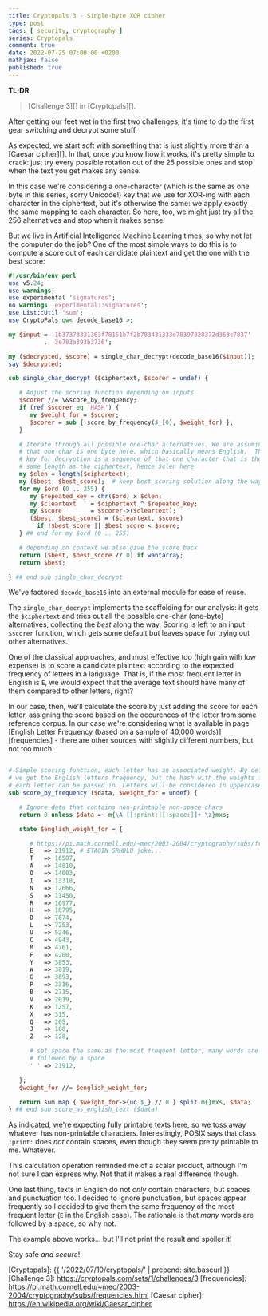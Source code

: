 ```yaml
---
title: Cryptopals 3 - Single-byte XOR cipher
type: post
tags: [ security, cryptography ]
series: Cryptopals
comment: true
date: 2022-07-25 07:00:00 +0200
mathjax: false
published: true
---
```


**TL;DR**

> [Challenge 3][] in [Cryptopals][].

After getting our feet wet in the first two challenges, it's time to do
the first gear switching and decrypt some stuff.

As expected, we start soft with something that is just slightly more
than a [Caesar cipher][]. In that, once you know how it works, it's
pretty simple to crack: just try every possible rotation out of the 25
possible ones and stop when the text you get makes any sense.

In this case we're considering a one-character (which is the same as one
byte in this series, sorry Unicode!) key that we use for XOR-ing with
each character in the ciphertext, but it's otherwise the same: we apply
exactly the same mapping to each character. So here, too, we might just
try all the 256 alternatives and stop when it makes sense.

But we live in Artificial Intelligence Machine Learning times, so why
not let the computer do the job? One of the most simple ways to do this
is to compute a score out of each candidate plaintext and get the one
with the best score:

```perl
#!/usr/bin/env perl
use v5.24;
use warnings;
use experimental 'signatures';
no warnings 'experimental::signatures';
use List::Util 'sum';
use CryptoPals qw< decode_base16 >;

my $input = '1b37373331363f78151b7f2b783431333d78397828372d363c7837'
          . '3e783a393b3736';

my ($decrypted, $score) = single_char_decrypt(decode_base16($input));
say $decrypted;

sub single_char_decrypt ($ciphertext, $scorer = undef) {

   # Adjust the scoring function depending on inputs
   $scorer //= \&score_by_frequency;
   if (ref $scorer eq 'HASH') {
      my $weight_for = $scorer;
      $scorer = sub { score_by_frequency($_[0], $weight_for) };
   }

   # Iterate through all possible one-char alternatives. We are assuming
   # that one char is one byte here, which basically means English.  The
   # key for decryption is a sequence of that one character that is the
   # same length as the ciphertext, hence $clen here
   my $clen = length($ciphertext);
   my ($best, $best_score);  # keep best scoring solution along the way
   for my $ord (0 .. 255) {
      my $repeated_key = chr($ord) x $clen;
      my $cleartext    = $ciphertext ^ $repeated_key;
      my $score        = $scorer->($cleartext);
      ($best, $best_score) = ($cleartext, $score)
        if !$best_score || $best_score < $score;
   } ## end for my $ord (0 .. 255)

   # depending on context we also give the score back
   return ($best, $best_score // 0) if wantarray;
   return $best;

} ## end sub single_char_decrypt
```

We've factored `decode_base16` into an external module for ease of
reuse.

The `single_char_decrypt` implements the scaffolding for our analysis:
it gets the `$ciphertext` and tries out all the possible one-char
(one-byte) alternatives, collecting the *best* along the way. Scoring is
left to an input `$scorer` function, which gets some default but leaves
space for trying out other alternatives.

One of the classical approaches, and most effective too (high gain with
low expense) is to score a candidate plaintext according to the expected
frequency of letters in a language. That is, if the most frequent letter
in English is `E`, we would expect that the average text should have
many of them compared to other letters, right?

In our case, then, we'll calculate the score by just adding the score
for each letter, assigning the score based on the occurences of the
letter from some reference corpus. In our case we're considering what is
available in page [English Letter Frequency (based on a sample of 40,000
words)][frequencies] - there are other sources with slightly different
numbers, but not too much.

```perl

# Simple scoring function, each letter has an associated weight. By default
# we get the English letters frequency, but the hash with the weights for
# each letter can be passed in. Letters will be considered in uppercase.
sub score_by_frequency ($data, $weight_for = undef) {

   # Ignore data that contains non-printable non-space chars
   return 0 unless $data =~ m{\A [[:print:][:space:]]+ \z}mxs;

   state $english_weight_for = {

      # https://pi.math.cornell.edu/~mec/2003-2004/cryptography/subs/frequencies.html
      E   => 21912, # ETAOIN SRHDLU joke...
      T   => 16587,
      A   => 14810,
      O   => 14003,
      I   => 13318,
      N   => 12666,
      S   => 11450,
      R   => 10977,
      H   => 10795,
      D   => 7874,
      L   => 7253,
      U   => 5246,
      C   => 4943,
      M   => 4761,
      F   => 4200,
      Y   => 3853,
      W   => 3819,
      G   => 3693,
      P   => 3316,
      B   => 2715,
      V   => 2019,
      K   => 1257,
      X   => 315,
      Q   => 205,
      J   => 188,
      Z   => 128,

      # set space the same as the most frequent letter, many words are
      # followed by a space
      ' ' => 21912,

   };
   $weight_for //= $english_weight_for;

   return sum map { $weight_for->{uc $_} // 0 } split m{}mxs, $data;
} ## end sub score_as_english_text ($data)
```

As indicated, we're expecting fully printable texts here, so we toss
away whatever has non-printable characters. Interestingly, POSIX says
that class `:print:` does *not* contain spaces, even though they seem
pretty printable to me. Whatever.

This calculation operation reminded me of a scalar product, although I'm
not sure I can express why. Not that it makes a real difference though.

One last thing, texts in English do not *only* contain characters, but
spaces and punctuation too. I decided to ignore punctuation, but spaces
appear frequently so I decided to give them the same frequency of the
most frequent letter (`E` in the English case). The rationale is that
*many* words are followed by a space, so why not.

The example above works... but I'll not print the result and spoiler it!

Stay safe *and secure*!

[Perl]: https://www.perl.org/
[Cryptopals]: {{ '/2022/07/10/cryptopals/' | prepend: site.baseurl }}
[Challenge 3]: https://cryptopals.com/sets/1/challenges/3
[frequencies]: https://pi.math.cornell.edu/~mec/2003-2004/cryptography/subs/frequencies.html
[Caesar cipher]: https://en.wikipedia.org/wiki/Caesar_cipher
